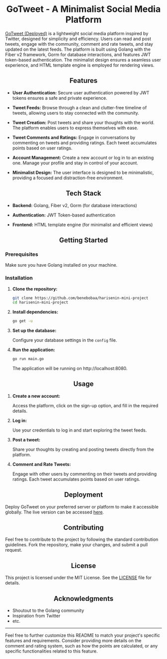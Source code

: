 # <div align="center">GoTweet - A Minimalist Social Media Platform</div>

[GoTweet (Deployed)](https://feeds.beneboba.me) is a lightweight social media platform inspired by Twitter, designed for simplicity and efficiency. Users can read and post tweets, engage with the community, comment and rate tweets, and stay updated on the latest feeds. The platform is built using Golang with the Fiber v2 framework, Gorm for database interactions, and features JWT token-based authentication. The minimalist design ensures a seamless user experience, and HTML template engine is employed for rendering views.

## <div align="center">Features</div>

- **User Authentication:** Secure user authentication powered by JWT tokens ensures a safe and private experience.

- **Tweet Feeds:** Browse through a clean and clutter-free timeline of tweets, allowing users to stay connected with the community.

- **Tweet Creation:** Post tweets and share your thoughts with the world. The platform enables users to express themselves with ease.

- **Tweet Comments and Ratings:** Engage in conversations by commenting on tweets and providing ratings. Each tweet accumulates points based on user ratings.

- **Account Management:** Create a new account or log in to an existing one. Manage your profile and stay in control of your account.

- **Minimalist Design:** The user interface is designed to be minimalistic, providing a focused and distraction-free environment.

## <div align="center">Tech Stack</div>

- **Backend:** Golang, Fiber v2, Gorm (for database interactions)
  
- **Authentication:** JWT Token-based authentication
  
- **Frontend:** HTML template engine (for minimalist and efficient views)

## <div align="center">Getting Started</div>

### Prerequisites

Make sure you have Golang installed on your machine.

### Installation

1. **Clone the repository:**

    ```bash
    git clone https://github.com/benebobaa/harisenin-mini-project
    cd harisenin-mini-project
    ```

2. **Install dependencies:**

    ```bash
    go get -u
    ```

3. **Set up the database:**

    Configure your database settings in the `config` file.

4. **Run the application:**

    ```bash
    go run main.go
    ```

   The application will be running on http://localhost:8080.

## <div align="center">Usage</div>

1. **Create a new account:**

    Access the platform, click on the sign-up option, and fill in the required details.

2. **Log in:**

    Use your credentials to log in and start exploring the tweet feeds.

3. **Post a tweet:**

    Share your thoughts by creating and posting tweets directly from the platform.

4. **Comment and Rate Tweets:**

    Engage with other users by commenting on their tweets and providing ratings. Each tweet accumulates points based on user ratings.

## <div align="center">Deployment</div>

Deploy GoTweet on your preferred server or platform to make it accessible globally. The live version can be accessed [here](http://tweets.beneboba.me:8080).


## <div align="center">Contributing</div>

Feel free to contribute to the project by following the standard contribution guidelines. Fork the repository, make your changes, and submit a pull request.

## <div align="center">License</div>

This project is licensed under the MIT License. See the [LICENSE](LICENSE) file for details.

## <div align="center">Acknowledgments</div>

- Shoutout to the Golang community
- Inspiration from Twitter
- etc.

---

Feel free to further customize this README to match your project's specific features and requirements. Consider providing more details on the comment and rating system, such as how the points are calculated, or any specific functionalities related to this feature.
